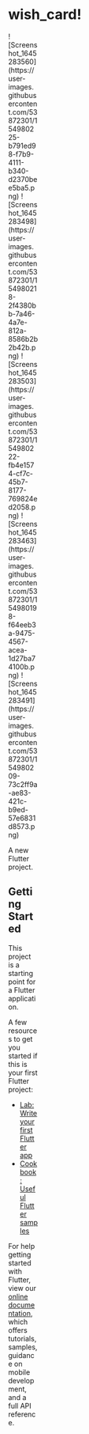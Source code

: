 # wish_card!
<div style="width:60px ; height:60px">
![Screenshot_1645283560](https://user-images.githubusercontent.com/53872301/154980225-b791ed98-f7b9-4111-b340-d2370bee5ba5.png)
![Screenshot_1645283498](https://user-images.githubusercontent.com/53872301/154980218-2f4380bb-7a46-4a7e-812a-8586b2b2b42b.png)
![Screenshot_1645283503](https://user-images.githubusercontent.com/53872301/154980222-fb4e1574-cf7c-45b7-8177-769824ed2058.png)
![Screenshot_1645283463](https://user-images.githubusercontent.com/53872301/154980198-f64eeb3a-9475-4567-acea-1d27ba74100b.png)
![Screenshot_1645283491](https://user-images.githubusercontent.com/53872301/154980209-73c2ff9a-ae83-421c-b9ed-57e6831d8573.png)
<div>


A new Flutter project.

## Getting Started

This project is a starting point for a Flutter application.

A few resources to get you started if this is your first Flutter project:

- [Lab: Write your first Flutter app](https://flutter.dev/docs/get-started/codelab)
- [Cookbook: Useful Flutter samples](https://flutter.dev/docs/cookbook)

For help getting started with Flutter, view our
[online documentation](https://flutter.dev/docs), which offers tutorials,
samples, guidance on mobile development, and a full API reference.
